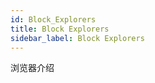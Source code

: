 ```yaml
---
id: Block_Explorers
title: Block Explorers
sidebar_label: Block Explorers
---
```




浏览器介绍

